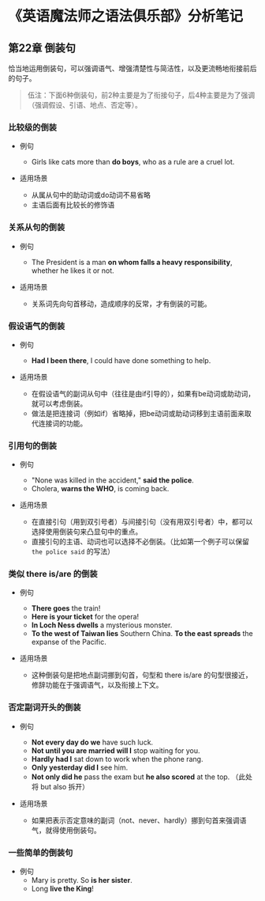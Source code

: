 # 《英语魔法师之语法俱乐部》分析笔记

## 第22章 倒装句

恰当地运用倒装句，可以强调语气、增强清楚性与简洁性，以及更流畅地衔接前后的句子。

> 伍注：下面6种倒装句，前2种主要是为了衔接句子，后4种主要是为了强调（强调假设、引语、地点、否定等）。

### 比较级的倒装

- 例句
  - Girls like cats more than **do boys**, who as a rule are a cruel lot.

- 适用场景
  - 从属从句中的助动词或do动词不易省略
  - 主语后面有比较长的修饰语

### 关系从句的倒装

- 例句
  - The President is a man **on whom falls a heavy responsibility**, whether he likes it or not.

- 适用场景
  - 关系词先向句首移动，造成顺序的反常，才有倒装的可能。

### 假设语气的倒装

- 例句
  - **Had I been there**, I could have done something to help.

- 适用场景
  - 在假设语气的副词从句中（往往是由if引导的），如果有be动词或助动词，就可以考虑倒装。
  - 做法是把连接词（例如if）省略掉，把be动词或助动词移到主语前面来取代连接词的功能。

### 引用句的倒装

- 例句
  - "None was killed in the accident," **said the police**.
  - Cholera, **warns the WHO**, is coming back.

- 适用场景
  - 在直接引句（用到双引号者）与间接引句（没有用双引号者）中，都可以选择使用倒装句来凸显句中的重点。
  - 直接引句的主语、动词也可以选择不必倒装。（比如第一个例子可以保留 `the police said` 的写法）

### 类似 there is/are 的倒装

- 例句
  - **There goes** the train!
  - **Here is your ticket** for the opera!
  - **In Loch Ness dwells** a mysterious monster.
  - **To the west of Taiwan lies** Southern China.
    **To the east spreads** the expanse of the Pacific.

- 适用场景
  - 这种倒装句是把地点副词挪到句首，句型和 there is/are 的句型很接近，修辞功能在于强调语气，以及衔接上下文。

### 否定副词开头的倒装

- 例句
  - **Not every day do we** have such luck.
  - **Not until you are married will I** stop waiting for you.
  - **Hardly had I** sat down to work when the phone rang.
  - **Only yesterday did I** see him.
  - **Not only did he** pass the exam but **he also scored** at the top. （此处将 but also 拆开）

- 适用场景
  - 如果把表示否定意味的副词（not、never、hardly）挪到句首来强调语气，就得使用倒装句。

### 一些简单的倒装句

- 例句
  - Mary is pretty. So **is her sister**.
  - Long **live the King**!
